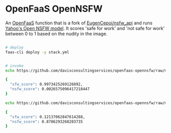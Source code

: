 # OpenFaaS OpenNSFW
An [OpenFaaS](https://www.openfaas.com/) function that is a fork of [EugenCepoi/nsfw_api](https://github.com/EugenCepoi/nsfw_api) and runs [Yahoo's Open NSFW model](https://github.com/yahoo/open_nsfw).  It scores 'safe for work' and 'not safe for work' between 0 to 1 based on the nudity in the image.

```bash

# deploy
faas-cli deploy -y stack.yml


# invoke
echo https://github.com/davisconsultingservices/openfaas-opennsfw/raw/master/puppy.jpg | faas-cli invoke openfaas-opennsfw | jq

{
  "sfw_score": 0.9973425269126892,
  "nsfw_score": 0.0026575096417218447
}

echo https://github.com/davisconsultingservices/openfaas-opennsfw/raw/master/eve.jpg | faas-cli invoke openfaas-opennsfw | jq

{
  "sfw_score": 0.12137062847614288,
  "nsfw_score": 0.8786293268203735
}

```
